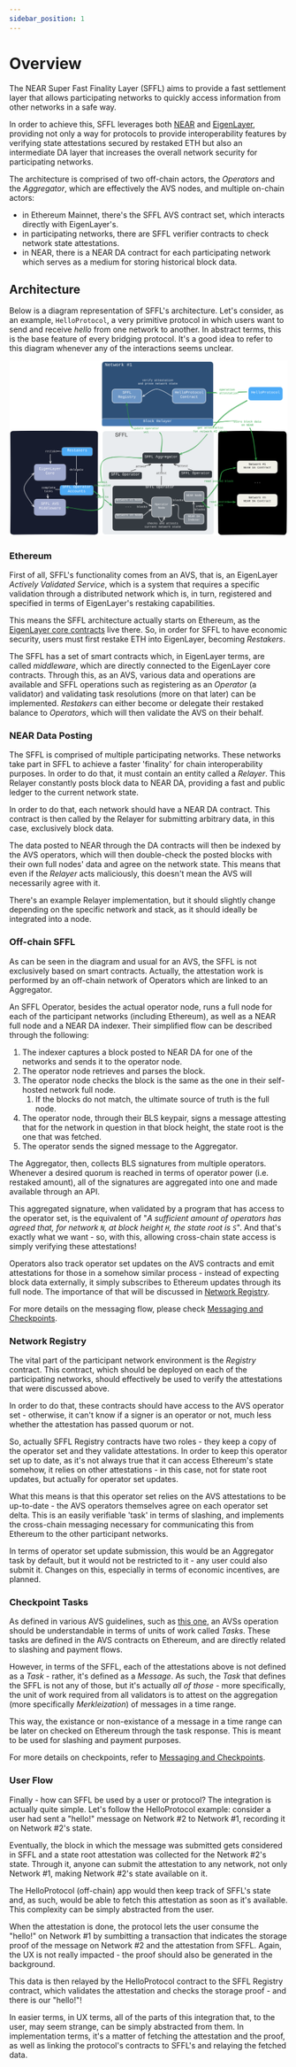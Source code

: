 ```yaml
---
sidebar_position: 1
---
```


# Overview

The NEAR Super Fast Finality Layer (SFFL) aims to provide a fast settlement
layer that allows participating networks to quickly access information from
other networks in a safe way.

In order to achieve this, SFFL leverages both [NEAR](https://near.org) and
[EigenLayer](https://www.eigenlayer.xyz), providing not only a way for
protocols to provide interoperability features by verifying state attestations
secured by restaked ETH but also an intermediate DA layer that increases the
overall network security for participating networks.

The architecture is comprised of two off-chain actors, the _Operators_ and the
_Aggregator_, which are effectively the AVS nodes, and multiple on-chain
actors:
* in Ethereum Mainnet, there's the SFFL AVS contract set, which interacts
directly with EigenLayer's.
* in participating networks, there are SFFL verifier contracts to check
network state attestations.
* in NEAR, there is a NEAR DA contract for each participating network which
serves as a medium for storing historical block data.

## Architecture

Below is a diagram representation of SFFL's architecture. Let's consider, as an
example, `HelloProtocol`, a very primitive protocol in which users want to send
and receive _hello_ from one network to another. In abstract terms, this is the
base feature of every bridging protocol. It's a good idea to refer to this
diagram whenever any of the interactions seems unclear.

![Full Architecture Overview](./img/full_architecture_overview.svg)

### Ethereum

First of all, SFFL's functionality comes from an AVS, that is, an EigenLayer
_Actively Validated Service_, which is a system that requires a specific
validation through a distributed network which is, in turn, registered and
specified in terms of EigenLayer's restaking capabilities.

This means the SFFL architecture actually starts on Ethereum, as the [EigenLayer
core contracts](https://github.com/Layr-Labs/eigenlayer-contracts/tree/dev/docs)
live there. So, in order for SFFL to have economic security, users must first
restake ETH into EigenLayer, becoming _Restakers_.

The SFFL has a set of smart contracts which, in EigenLayer terms, are called
_middleware_, which are directly connected to the EigenLayer core contracts.
Through this, as an AVS, various data and operations are available and SFFL
operations such as registering as an _Operator_ (a validator) and validating
task resolutions (more on that later) can be implemented. _Restakers_ can
either become or delegate their restaked balance to _Operators_, which will
then validate the AVS on their behalf.

### NEAR Data Posting

The SFFL is comprised of multiple participating networks. These networks take
part in SFFL to achieve a faster 'finality' for chain interoperability
purposes. In order to do that, it must contain an entity called a _Relayer_.
This Relayer constantly posts block data to NEAR DA, providing a fast and
public ledger to the current network state.

In order to do that, each network should have a NEAR DA contract. This contract
is then called by the Relayer for submitting arbitrary data, in this case,
exclusively block data.

The data posted to NEAR through the DA contracts will then be indexed by the
AVS operators, which will then double-check the posted blocks with their own
full nodes' data and agree on the network state. This means that even if the
_Relayer_ acts maliciously, this doesn't mean the AVS will necessarily agree
with it.

There's an example Relayer implementation, but it should slightly change
depending on the specific network and stack, as it should ideally be
integrated into a node.

### Off-chain SFFL

As can be seen in the diagram and usual for an AVS, the SFFL is not
exclusively based on smart contracts. Actually, the attestation work is
performed by an off-chain network of Operators which are linked to an
Aggregator.

An SFFL Operator, besides the actual operator node, runs a full node for each
of the participant networks (including Ethereum), as well as a NEAR full node
and a NEAR DA indexer. Their simplified flow can be described through the
following:

1. The indexer captures a block posted to NEAR DA for one of the networks and
sends it to the operator node.
2. The operator node retrieves and parses the block.
3. The operator node checks the block is the same as the one in their
self-hosted network full node.
    1. If the blocks do not match, the ultimate source of truth is the full
    node.
4. The operator node, through their BLS keypair, signs a message attesting
that for the network in question in that block height, the state root is the
one that was fetched.
5. The operator sends the signed message to the Aggregator.

The Aggregator, then, collects BLS signatures from multiple operators. Whenever
a desired quorum is reached in terms of operator power (i.e. restaked amount),
all of the signatures are aggregated into one and made available through an
API.

This aggregated signature, when validated by a program that has access to the
operator set, is the equivalent of "_A sufficient amount of operators has agreed
that, for network `N`, at block height `H`, the state root is `S`_". And that's
exactly what we want - so, with this, allowing cross-chain state access is
simply verifying these attestations!

Operators also track operator set updates on the AVS contracts and emit
attestations for those in a somehow similar process - instead of expecting
block data externally, it simply subscribes to Ethereum updates through its
full node. The importance of that will be discussed in
[Network Registry](#network-registry).

For more details on the messaging flow, please check
[Messaging and Checkpoints](./messaging_and_checkpoints.md).

### Network Registry

The vital part of the participant network environment is the _Registry_
contract. This contract, which should be deployed on each of the participating
networks, should effectively be used to verify the attestations that were
discussed above.

In order to do that, these contracts should have access to the AVS operator
set - otherwise, it can't know if a signer is an operator or not, much less
whether the attestation has passed quorum or not.

So, actually SFFL Registry contracts have two roles - they keep a copy of the
operator set and they validate attestations. In order to keep this operator set
up to date, as it's not always true that it can access Ethereum's state
somehow, it relies on other attestations - in this case, not for state root
updates, but actually for operator set updates.

What this means is that this operator set relies on the AVS attestations to be
up-to-date - the AVS operators themselves agree on each operator set delta.
This is an easily verifiable 'task' in terms of slashing, and implements the
cross-chain messaging necessary for communicating this from Ethereum to the
other participant networks.

In terms of operator set update submission, this would be an Aggregator task
by default, but it would not be restricted to it - any user could also submit
it. Changes on this, especially in terms of economic incentives, are planned.

### Checkpoint Tasks

As defined in various AVS guidelines, such as
[this one](https://docs.eigenlayer.xyz/eigenlayer/avs-guides/first-steps-towards-designing-an-avs),
an AVSs operation should be understandable in terms of units of work called
_Tasks_. These tasks are defined in the AVS contracts on Ethereum, and are
directly related to slashing and payment flows.

However, in terms of the SFFL, each of the attestations above is not defined
as a _Task_ - rather, it's defined as a _Message_. As such, the _Task_ that
defines the SFFL is not any of those, but it's actually _all of those_ - more
specifically, the unit of work required from all validators is to attest on
the aggregation (more specifically _Merkleization_) of messages in a time
range.

This way, the existance or non-existance of a message in a time range can be
later on checked on Ethereum through the task response. This is meant to be
used for slashing and payment purposes.

For more details on checkpoints, refer to
[Messaging and Checkpoints](./messaging_and_checkpoints.md).

### User Flow

Finally - how can SFFL be used by a user or protocol? The integration is
actually quite simple. Let's follow the HelloProtocol example: consider a user
had sent a "hello!" message on Network #2 to Network #1, recording it on
Network #2's state.

Eventually, the block in which the message was submitted gets considered in
SFFL and a state root attestation was collected for the Network #2's state.
Through it, anyone can submit the attestation to any network, not only Network
#1, making Network #2's state available on it.

The HelloProtocol (off-chain) app would then keep track of SFFL's state and,
as such, would be able to fetch this attestation as soon as it's available.
This complexity can be simply abstracted from the user.

When the attestation is done, the protocol lets the user consume the "hello!"
on Network #1 by sumbitting a transaction that indicates the storage proof
of the message on Network #2 and the attestation from SFFL. Again, the UX is
not really impacted - the proof should also be generated in the background.

This data is then relayed by the HelloProtocol contract to the SFFL Registry
contract, which validates the attestation and checks the storage proof - and
there is our "hello!"!

In easier terms, in UX terms, all of the parts of this integration that, to
the user, may seem strange, can be simply abstracted from them. In
implementation terms, it's a matter of fetching the attestation and the proof,
as well as linking the protocol's contracts to SFFL's and relaying the fetched
data.
